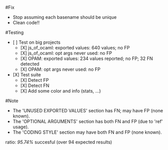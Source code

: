 #Fix
- Stop assuming each basename should be unique
- Clean code!!


#Testing
- \[ \] Test on big projects
	+ \[X\] js_of_ocaml: exported values: 640 values; no FP
	+ \[X\] js_of_ocaml: opt args never used: no FP
	+ \[X\] OPAM: exported values: 234 values reported; no FP; 32 FN detected
	+ \[X\] OPAM: opt args never used: no FP
- \[X\] Test suite
	+ \[X\] Detect FP
	+ \[X\] Detect FN
	+ \[X\] Add some color and info (stats, ...)


#Note
- The 'UNUSED EXPORTED VALUES' section has FN; may have FP (none known).
- The 'OPTIONAL ARGUMENTS' section has both FN and FP (due to 'ref' usage).
- The 'CODING STYLE' section may have both FN and FP (none known).

ratio: *95.74%* succesful (over 94 expected results)

